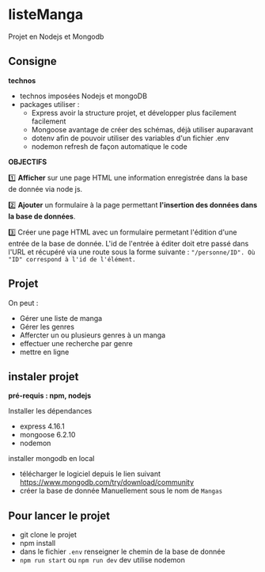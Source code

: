 # listeManga
Projet en Nodejs et Mongodb 

## Consigne 
**technos**

- technos imposées Nodejs et mongoDB
- packages utiliser : 
  - Express avoir la structure projet, et développer plus facilement facilement
  - Mongoose avantage de créer des schémas, déjà utiliser auparavant 
  - dotenv afin de pouvoir utiliser des variables d'un fichier .env
  - nodemon refresh de façon automatique le code 
  
**OBJECTIFS**

1️⃣ **Afficher** sur une page HTML une information enregistrée dans la base de donnée via node js.

2️⃣ **Ajouter** un formulaire à la page permettant **l'insertion des données dans la base de données**.

3️⃣ Créer une page HTML avec un formulaire permetant l'édition d'une entrée de la base de donnée. L'id de l'entrée à éditer doit etre passé dans l'URL et récupéré via une route sous la forme suivante :
``"/personne/ID". Où "ID" correspond à l'id de l'élément.``

## Projet 

On peut : 
- Gérer une liste de manga
- Gérer les genres  
- Affercter un ou plusieurs genres à un manga 
- effectuer une recherche par genre 
- mettre en ligne

## instaler projet 

**pré-requis : npm, nodejs** 

Installer les dépendances 
- express 4.16.1
- mongoose 6.2.10
- nodemon 

installer mongodb en local 
- télécharger le logiciel depuis le lien suivant https://www.mongodb.com/try/download/community
- créer la base de donnée Manuellement sous le nom de `Mangas` 

## Pour lancer le projet 

- git clone le projet 
- npm install
- dans le fichier `.env` renseigner le chemin de la base de donnée  
- `npm run start` ou `npm run dev` dev utilise nodemon

